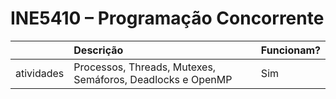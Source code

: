# INE5410 – Programação Concorrente

|            | Descrição                                                  |  Funcionam? |
|------------|:---------------------------------------------------------- | :---------- |
| atividades | Processos, Threads, Mutexes, Semáforos, Deadlocks e OpenMP | Sim         |
